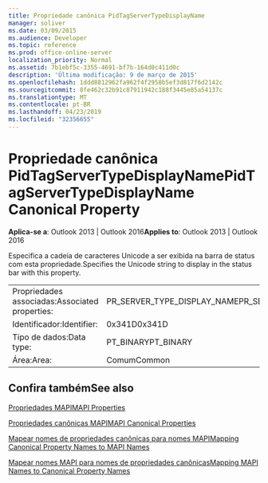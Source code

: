```yaml
---
title: Propriedade canônica PidTagServerTypeDisplayName
manager: soliver
ms.date: 03/09/2015
ms.audience: Developer
ms.topic: reference
ms.prod: office-online-server
localization_priority: Normal
ms.assetid: 7b1ebf5c-3355-4691-bf7b-164d0c411d0c
description: 'Última modificação: 9 de março de 2015'
ms.openlocfilehash: 1ddd8812962fa962f4f2958b5ef3d817f6d2142c
ms.sourcegitcommit: 8fe462c32b91c87911942c188f3445e85a54137c
ms.translationtype: MT
ms.contentlocale: pt-BR
ms.lasthandoff: 04/23/2019
ms.locfileid: "32356655"
---
```

# <a name="pidtagservertypedisplayname-canonical-property"></a><span data-ttu-id="704b3-103">Propriedade canônica PidTagServerTypeDisplayName</span><span class="sxs-lookup"><span data-stu-id="704b3-103">PidTagServerTypeDisplayName Canonical Property</span></span>

  
  
<span data-ttu-id="704b3-104">**Aplica-se a**: Outlook 2013 | Outlook 2016</span><span class="sxs-lookup"><span data-stu-id="704b3-104">**Applies to**: Outlook 2013 | Outlook 2016</span></span> 
  
<span data-ttu-id="704b3-105">Especifica a cadeia de caracteres Unicode a ser exibida na barra de status com esta propriedade.</span><span class="sxs-lookup"><span data-stu-id="704b3-105">Specifies the Unicode string to display in the status bar with this property.</span></span>
  
|||
|:-----|:-----|
|<span data-ttu-id="704b3-106">Propriedades associadas:</span><span class="sxs-lookup"><span data-stu-id="704b3-106">Associated properties:</span></span>  <br/> |<span data-ttu-id="704b3-107">PR_SERVER_TYPE_DISPLAY_NAME</span><span class="sxs-lookup"><span data-stu-id="704b3-107">PR_SERVER_TYPE_DISPLAY_NAME</span></span>  <br/> |
|<span data-ttu-id="704b3-108">Identificador:</span><span class="sxs-lookup"><span data-stu-id="704b3-108">Identifier:</span></span>  <br/> |<span data-ttu-id="704b3-109">0x341D</span><span class="sxs-lookup"><span data-stu-id="704b3-109">0x341D</span></span>  <br/> |
|<span data-ttu-id="704b3-110">Tipo de dados:</span><span class="sxs-lookup"><span data-stu-id="704b3-110">Data type:</span></span>  <br/> |<span data-ttu-id="704b3-111">PT_BINARY</span><span class="sxs-lookup"><span data-stu-id="704b3-111">PT_BINARY</span></span>  <br/> |
|<span data-ttu-id="704b3-112">Área:</span><span class="sxs-lookup"><span data-stu-id="704b3-112">Area:</span></span>  <br/> |<span data-ttu-id="704b3-113">Comum</span><span class="sxs-lookup"><span data-stu-id="704b3-113">Common</span></span>  <br/> |
   
## <a name="see-also"></a><span data-ttu-id="704b3-114">Confira também</span><span class="sxs-lookup"><span data-stu-id="704b3-114">See also</span></span>



[<span data-ttu-id="704b3-115">Propriedades MAPI</span><span class="sxs-lookup"><span data-stu-id="704b3-115">MAPI Properties</span></span>](mapi-properties.md)
  
[<span data-ttu-id="704b3-116">Propriedades canônicas MAPI</span><span class="sxs-lookup"><span data-stu-id="704b3-116">MAPI Canonical Properties</span></span>](mapi-canonical-properties.md)
  
[<span data-ttu-id="704b3-117">Mapear nomes de propriedades canônicas para nomes MAPI</span><span class="sxs-lookup"><span data-stu-id="704b3-117">Mapping Canonical Property Names to MAPI Names</span></span>](mapping-canonical-property-names-to-mapi-names.md)
  
[<span data-ttu-id="704b3-118">Mapear nomes MAPI para nomes de propriedades canônicas</span><span class="sxs-lookup"><span data-stu-id="704b3-118">Mapping MAPI Names to Canonical Property Names</span></span>](mapping-mapi-names-to-canonical-property-names.md)

